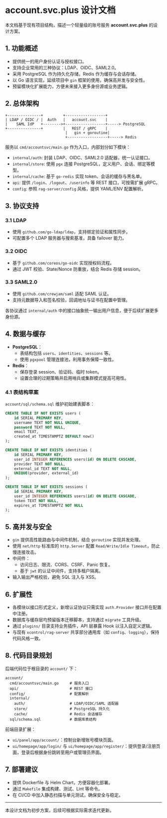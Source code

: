 # account.svc.plus 设计文档

本文档基于现有项目结构，描述一个轻量级的账号服务 **account.svc.plus** 的设计方案。

## 1. 功能概述

- 提供统一的用户身份认证与授权接口。
- 支持企业常用的三种协议：LDAP、OIDC、SAML2.0。
- 采用 PostgreSQL 作为持久化存储，Redis 作为缓存与会话存储。
- 以 Go 语言实现，延续项目中 `gin` 框架的使用，确保高并发与安全性。
- 预留模块化扩展能力，方便未来接入更多身份源或业务逻辑。

## 2. 总体架构

```
+---------------+         +------------------+
| LDAP / OIDC / |  Auth   |   account.svc    |
|    SAML IdP   +-------->+------------------+-----> PostgreSQL
+---------------+         |   REST / gRPC    |
                           |   gin + goroutine|
                           +------------------+-----> Redis
```

服务以 `cmd/accountsvc/main.go` 作为入口，内部划分如下模块：

- `internal/auth`: 封装 LDAP、OIDC、SAML2.0 适配器，统一认证接口。
- `internal/store`: 使用 `pgx` 连接 PostgreSQL，定义用户、会话、绑定等模型。
- `internal/cache`: 基于 `go-redis` 实现 token、会话的缓存与黑名单。
- `api`: 提供 `/login`、`/logout`、`/userinfo` 等 REST 接口，可按需扩展 gRPC。
- `config`: 参照 `rag-server/config` 风格，提供 YAML/ENV 配置解析。

## 3. 协议支持

### 3.1 LDAP
- 使用 `github.com/go-ldap/ldap`，支持绑定验证和属性同步。
- 可配置多个 LDAP 服务器与搜索基准，具备 failover 能力。

### 3.2 OIDC
- 基于 `github.com/coreos/go-oidc` 实现授权码流程。
- 通过 JWT 校验、State/Nonce 防重放，结合 Redis 存储 session。

### 3.3 SAML2.0
- 使用 `github.com/crewjam/saml` 适配 SAML 认证。
- 支持元数据导入和签名校验，回调地址与证书在配置中管理。

各协议通过 `internal/auth` 中的接口抽象统一输出用户信息，便于后续扩展更多身份源。

## 4. 数据与缓存

- **PostgreSQL**：
  - 表结构包括 `users`、`identities`、`sessions` 等。
  - 使用 `pgxpool` 管理连接池，利用事务保障一致性。
- **Redis**：
  - 保存登录 session、验证码、临时 token。
  - 设置合理的过期策略并启用哨兵或集群模式提高可用性。

### 4.1 表结构草案

`account/sql/schema.sql` 维护初始建表脚本：

```sql
CREATE TABLE IF NOT EXISTS users (
    id SERIAL PRIMARY KEY,
    username TEXT NOT NULL UNIQUE,
    password TEXT NOT NULL,
    email TEXT,
    created_at TIMESTAMPTZ DEFAULT now()
);

CREATE TABLE IF NOT EXISTS identities (
    id SERIAL PRIMARY KEY,
    user_id INTEGER REFERENCES users(id) ON DELETE CASCADE,
    provider TEXT NOT NULL,
    external_id TEXT NOT NULL,
    UNIQUE(provider, external_id)
);

CREATE TABLE IF NOT EXISTS sessions (
    id SERIAL PRIMARY KEY,
    user_id INTEGER REFERENCES users(id) ON DELETE CASCADE,
    token TEXT NOT NULL,
    expires_at TIMESTAMPTZ NOT NULL
);
```

## 5. 高并发与安全

- `gin` 提供高性能路由与中间件机制，结合 `goroutine` 实现并发处理。
- 使用 `net/http` 标准库的 `http.Server` 配置 `Read/Write/Idle Timeout`，防止慢连接攻击。
- 中间件：
  - 访问日志、限流、CORS、CSRF、Panic 恢复。
  - 基于 `jwt` 的认证中间件，支持多租户隔离。
- 输入输出严格校验，避免 SQL 注入与 XSS。

## 6. 扩展性

- 各模块以接口形式定义，新增认证协议只需实现 `auth.Provider` 接口并在配置中注册。
- 数据库与缓存层均预留版本迁移脚本，支持通过 `migrate` 工具升级。
- 通过 `plugins/` 目录支持业务插件，API 层暴露 Hook 以注入自定义逻辑。
- 与现有 `xcontrol/rag-server` 共享部分通用库（如 `config`、`logging`），保持代码风格一致。

## 8. 代码目录规划

后端代码位于根目录的 `account/` 下：

```
account/
  cmd/accountsvc/main.go     # 服务入口
  api/                       # REST 接口
  config/                    # 配置解析
  internal/
    auth/                    # LDAP/OIDC/SAML 适配器
    store/                   # PostgreSQL 持久化
    cache/                   # Redis 会话缓存
  sql/schema.sql             # 数据库表结构
```

前端目录扩展：

- `ui/panel/app/account/`：控制台新增账号模块页面。
- `ui/homepage/app/login/` 与 `ui/homepage/app/register/`：提供登录/注册页面，登录后根据身份跳转至用户或管理员界面。

## 7. 部署建议

- 提供 Dockerfile 与 Helm Chart，方便容器化部署。
- 通过 `Makefile` 集成构建、测试、Lint 等命令。
- 在 CI/CD 中加入静态扫描与单元测试，确保安全与稳定。

---
本设计文档为初步方案，后续可根据实际需求迭代更新。
